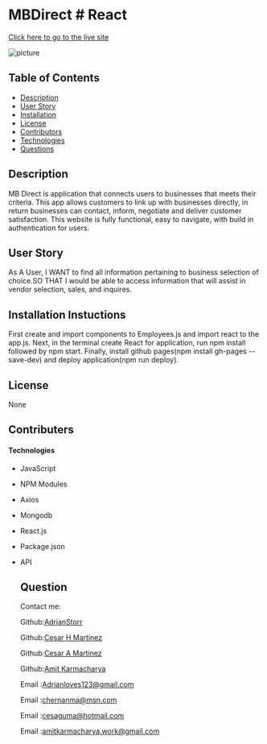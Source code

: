 # MBDirect # React

[Click here to go to the live site]()


![picture]()

  ## Table of Contents
  *  [Description](#Description)
  *  [User Story](#userStory)
  *  [Installation](#Installation)
  *  [License](#License)
  *  [Contributors](#contributers)
  *  [Technologies](#Technologies)
  *  [Questions](#Questions)

  ## Description
  MB Direct is application that connects users to businesses that meets their criteria. This app allows customers to link up with businesses directly, in return businesses can contact, inform, negotiate and deliver customer satisfaction. This website is fully functional, easy to navigate, with build in authentication for users.
  
   ## User Story
  As A User, I WANT to find all information pertaining to business selection of choice.SO THAT I would be able to access information that will assist in vendor selection, sales, and inquires.
  ## Installation Instuctions
 First create and import components to Employees.js and import react to the app.js. Next, in the terminal create React for application, run npm install followed by npm start. Finally, install github pages(npm install gh-pages --save-dev) and deploy application(npm run deploy).

 

  ## License
  None

  ## Contributers
  

 #### Technologies

- JavaScript
- NPM Modules
- Axios
- Mongodb
- React.js
- Package.json
- API
  

  ## Question
  Contact me:

  Github:[AdrianStorr](https://github.com/AdrianStorr)
  
  Github:[Cesar H Martinez](https://github.com/chernanma)
  
  Github:[Cesar A Martinez](https://github.com/CesarAugustoMartinez)
  
  Github:[Amit Karmacharya](https://github.com/amitkarmacharya-edu)
  
  
  Email :[Adrianloves123@gmail.com](https://github.com/AdrianStorr)
  
  Email :[chernanma@msn.com](https://github.com/chernanma)
  
  Email :[cesaguma@hotmail.com](https://github.com/CesarAugustoMartinez)
  
  Email :[amitkarmacharya.work@gmail.com](https://github.com/amitkarmacharya-edu)
